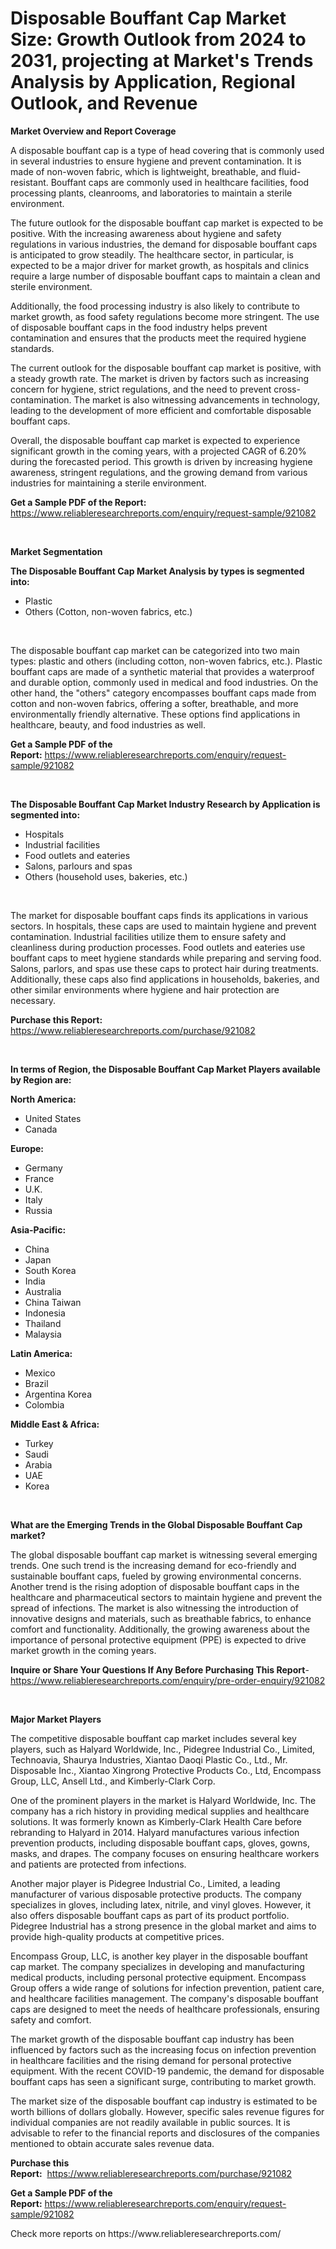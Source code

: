 <p><h1>Disposable Bouffant Cap Market Size: Growth Outlook from 2024 to 2031, projecting at Market's Trends Analysis by Application, Regional Outlook, and Revenue</h1></p><p><strong>Market Overview and Report Coverage</strong></p>
<p><p>A disposable bouffant cap is a type of head covering that is commonly used in several industries to ensure hygiene and prevent contamination. It is made of non-woven fabric, which is lightweight, breathable, and fluid-resistant. Bouffant caps are commonly used in healthcare facilities, food processing plants, cleanrooms, and laboratories to maintain a sterile environment.</p><p>The future outlook for the disposable bouffant cap market is expected to be positive. With the increasing awareness about hygiene and safety regulations in various industries, the demand for disposable bouffant caps is anticipated to grow steadily. The healthcare sector, in particular, is expected to be a major driver for market growth, as hospitals and clinics require a large number of disposable bouffant caps to maintain a clean and sterile environment.</p><p>Additionally, the food processing industry is also likely to contribute to market growth, as food safety regulations become more stringent. The use of disposable bouffant caps in the food industry helps prevent contamination and ensures that the products meet the required hygiene standards.</p><p>The current outlook for the disposable bouffant cap market is positive, with a steady growth rate. The market is driven by factors such as increasing concern for hygiene, strict regulations, and the need to prevent cross-contamination. The market is also witnessing advancements in technology, leading to the development of more efficient and comfortable disposable bouffant caps.</p><p>Overall, the disposable bouffant cap market is expected to experience significant growth in the coming years, with a projected CAGR of 6.20% during the forecasted period. This growth is driven by increasing hygiene awareness, stringent regulations, and the growing demand from various industries for maintaining a sterile environment.</p></p>
<p><strong>Get a Sample PDF of the Report:</strong> <a href="https://www.reliableresearchreports.com/enquiry/request-sample/921082">https://www.reliableresearchreports.com/enquiry/request-sample/921082</a></p>
<p>&nbsp;</p>
<p><strong>Market Segmentation</strong></p>
<p><strong>The Disposable Bouffant Cap Market Analysis by types is segmented into:</strong></p>
<p><ul><li>Plastic</li><li>Others (Cotton, non-woven fabrics, etc.)</li></ul></p>
<p>&nbsp;</p>
<p><p>The disposable bouffant cap market can be categorized into two main types: plastic and others (including cotton, non-woven fabrics, etc.). Plastic bouffant caps are made of a synthetic material that provides a waterproof and durable option, commonly used in medical and food industries. On the other hand, the "others" category encompasses bouffant caps made from cotton and non-woven fabrics, offering a softer, breathable, and more environmentally friendly alternative. These options find applications in healthcare, beauty, and food industries as well.</p></p>
<p><strong>Get a Sample PDF of the Report:</strong>&nbsp;<a href="https://www.reliableresearchreports.com/enquiry/request-sample/921082">https://www.reliableresearchreports.com/enquiry/request-sample/921082</a></p>
<p>&nbsp;</p>
<p><strong>The Disposable Bouffant Cap Market Industry Research by Application is segmented into:</strong></p>
<p><ul><li>Hospitals</li><li>Industrial facilities</li><li>Food outlets and eateries</li><li>Salons, parlours and spas</li><li>Others (household uses, bakeries, etc.)</li></ul></p>
<p>&nbsp;</p>
<p><p>The market for disposable bouffant caps finds its applications in various sectors. In hospitals, these caps are used to maintain hygiene and prevent contamination. Industrial facilities utilize them to ensure safety and cleanliness during production processes. Food outlets and eateries use bouffant caps to meet hygiene standards while preparing and serving food. Salons, parlors, and spas use these caps to protect hair during treatments. Additionally, these caps also find applications in households, bakeries, and other similar environments where hygiene and hair protection are necessary.</p></p>
<p><strong>Purchase this Report:</strong>&nbsp; <a href="https://www.reliableresearchreports.com/purchase/921082">https://www.reliableresearchreports.com/purchase/921082</a></p>
<p>&nbsp;</p>
<p><strong>In terms of Region, the Disposable Bouffant Cap Market Players available by Region are:</strong></p>
<p>
    <p> <strong> North America: </strong>
        <ul>
            <li>United States</li>
            <li>Canada</li>
        </ul>
        </p> 
    <p> <strong> Europe: </strong>
        <ul>
            <li>Germany</li>
            <li>France</li>
            <li>U.K.</li>
            <li>Italy</li>
            <li>Russia</li>
        </ul>
        </p> 
    <p> <strong> Asia-Pacific: </strong>
        <ul>
            <li>China</li>
            <li>Japan</li>
            <li>South Korea</li>
            <li>India</li>
            <li>Australia</li>
            <li>China Taiwan</li>
            <li>Indonesia</li>
            <li>Thailand</li>
            <li>Malaysia</li>
        </ul>
        </p> 
    <p> <strong> Latin America: </strong>
        <ul>
            <li>Mexico</li>
            <li>Brazil</li>
            <li>Argentina Korea</li>
            <li>Colombia</li>
        </ul>
        </p> 
    <p> <strong> Middle East & Africa: </strong>
        <ul>
            <li>Turkey</li>
            <li>Saudi</li>
            <li>Arabia</li>
            <li>UAE</li>
            <li>Korea</li>
        </ul>
    </p>
    </p>
<p>&nbsp;</p>
<p><strong>What are the Emerging Trends in the Global Disposable Bouffant Cap market?</strong></p>
<p><p>The global disposable bouffant cap market is witnessing several emerging trends. One such trend is the increasing demand for eco-friendly and sustainable bouffant caps, fueled by growing environmental concerns. Another trend is the rising adoption of disposable bouffant caps in the healthcare and pharmaceutical sectors to maintain hygiene and prevent the spread of infections. The market is also witnessing the introduction of innovative designs and materials, such as breathable fabrics, to enhance comfort and functionality. Additionally, the growing awareness about the importance of personal protective equipment (PPE) is expected to drive market growth in the coming years.</p></p>
<p><strong>Inquire or Share Your Questions If Any Before Purchasing This Report</strong>- <a href="https://www.reliableresearchreports.com/enquiry/pre-order-enquiry/921082">https://www.reliableresearchreports.com/enquiry/pre-order-enquiry/921082</a></p>
<p>&nbsp;</p>
<p><strong>Major Market Players</strong></p>
<p><p>The competitive disposable bouffant cap market includes several key players, such as Halyard Worldwide, Inc., Pidegree Industrial Co., Limited, Technoavia, Shaurya Industries, Xiantao Daoqi Plastic Co., Ltd., Mr. Disposable Inc., Xiantao Xingrong Protective Products Co., Ltd, Encompass Group, LLC, Ansell Ltd., and Kimberly-Clark Corp.</p><p>One of the prominent players in the market is Halyard Worldwide, Inc. The company has a rich history in providing medical supplies and healthcare solutions. It was formerly known as Kimberly-Clark Health Care before rebranding to Halyard in 2014. Halyard manufactures various infection prevention products, including disposable bouffant caps, gloves, gowns, masks, and drapes. The company focuses on ensuring healthcare workers and patients are protected from infections.</p><p>Another major player is Pidegree Industrial Co., Limited, a leading manufacturer of various disposable protective products. The company specializes in gloves, including latex, nitrile, and vinyl gloves. However, it also offers disposable bouffant caps as part of its product portfolio. Pidegree Industrial has a strong presence in the global market and aims to provide high-quality products at competitive prices.</p><p>Encompass Group, LLC, is another key player in the disposable bouffant cap market. The company specializes in developing and manufacturing medical products, including personal protective equipment. Encompass Group offers a wide range of solutions for infection prevention, patient care, and healthcare facilities management. The company's disposable bouffant caps are designed to meet the needs of healthcare professionals, ensuring safety and comfort.</p><p>The market growth of the disposable bouffant cap industry has been influenced by factors such as the increasing focus on infection prevention in healthcare facilities and the rising demand for personal protective equipment. With the recent COVID-19 pandemic, the demand for disposable bouffant caps has seen a significant surge, contributing to market growth.</p><p>The market size of the disposable bouffant cap industry is estimated to be worth billions of dollars globally. However, specific sales revenue figures for individual companies are not readily available in public sources. It is advisable to refer to the financial reports and disclosures of the companies mentioned to obtain accurate sales revenue data.</p></p>
<p><strong>Purchase this Report:</strong>&nbsp;&nbsp;<a href="https://www.reliableresearchreports.com/purchase/921082">https://www.reliableresearchreports.com/purchase/921082</a></p>
<p></p>
<p><strong>Get a Sample PDF of the Report:</strong>&nbsp;<a href="https://www.reliableresearchreports.com/enquiry/request-sample/921082">https://www.reliableresearchreports.com/enquiry/request-sample/921082</a></p>
<p>Check more reports on https://www.reliableresearchreports.com/</p>